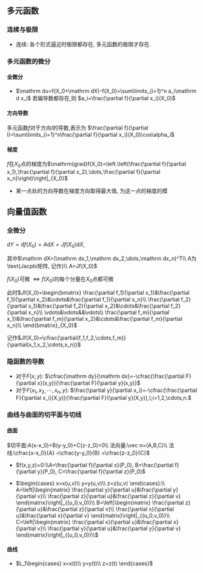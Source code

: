 ## 多元函数

### 连续与极限

* 连续: 各个形式逼近时极限都存在, 多元函数的极限才存在.

### 多元函数的微分

#### 全微分

* $\mathrm du=f(X_0+\mathrm dX)-f(X_0)=\sum\limits_{i=1}^n a_i\mathrm d x_i$
  若偏导数都存在,则
  $a_i=\frac{\partial f}{\partial x_i}(X_0)$

#### 方向导数

多元函数$f$对于方向$I$的导数,表示为
$\frac{\partial f}{\partial I}=\sum\limits_{i=1}^n\frac{\partial f}{\partial x_i}(X_0)\cos\alpha_i$

#### 梯度

$f$在$X_0$点的梯度为$\mathrm{grad}f(X_0)=\left.\left(\frac{\partial f}{\partial x_1},\frac{\partial f}{\partial x_2},\dots,\frac{\partial f}{\partial x_n}\right)\right|_{X_0}$

* 某一点处的方向导数在梯度方向取得最大值, 为这一点的梯度的模

## 向量值函数

### 全微分

$\mathrm dY=\mathrm df(X_0)=A\mathrm dX=Jf(X_0)\mathrm dX$,

其中$\mathrm dX=(\mathrm dx_1,\mathrm dx_2,\dots,\mathrm dx_n)^T\\
A为\text{Jacpbi矩阵, 记作}\\
A=Jf(X_0)$

$f(X_0)$可微$\;\Leftrightarrow f(X_0)$的每个分量在$X_0$点都可微

此时$Jf(X_0)=\begin{bmatrix}
\frac{\partial f_1}{\partial x_1}&\frac{\partial f_1}{\partial x_2}&\cdots&\frac{\partial f_1}{\partial x_n}\\
\frac{\partial f_2}{\partial x_1}&\frac{\partial f_2}{\partial x_2}&\cdots&\frac{\partial f_2}{\partial x_n}\\
\vdots&\vdots&&\vdots\\
\frac{\partial f_m}{\partial x_1}&\frac{\partial f_m}{\partial x_2}&\cdots&\frac{\partial f_m}{\partial x_n}\\
\end{bmatrix}_{X_0}$

记作$Jf(X_0)=\cfrac{\partial(f_1,f_2,\cdots,f_m)}{\partial(x_1,x_2,\cdots,x_n)}$

### 隐函数的导数

* 对于$F(x,y)$: $\cfrac{\mathrm dy}{\mathrm dx}=-\cfrac{\frac{\partial F}{\partial x}(x,y)}{\frac{\partial F}{\partial y}(x,y)}$
* 对于$F(x_1,x_2,\cdots,x_n,y)$: $\frac{\partial y}{\partial x_i}=-\cfrac{\frac{\partial F}{\partial x_i}(X,y)}{\frac{\partial F}{\partial y}(X,y)},\;i=1,2,\cdots,n.$

### 曲线与曲面的切平面与切线

#### 曲面

$切平面:A(x-x_0)+B(y-y_0)+C(z-z_0)=0\\
法向量:\vec n=(A,B,C)\\
法线:\cfrac{x-x_0}{A}
=\cfrac{y-y_0}{B}
=\cfrac{z-z_0}{C}$

* $f(x,y,z)=0:\\A=\frac{\partial f}{\partial x}(P_0),
  B=\frac{\partial f}{\partial y}(P_0),
  C=\frac{\partial f}{\partial z}(P_0)$

* $\begin{cases}
  x=x(u,v)\\
  y=y(u,v)\\
  z=z(u,v)
  \end{cases}:\\
  A=\left|\begin{matrix}
  \frac{\partial y}{\partial u}&\frac{\partial y}{\partial v}\\
  \frac{\partial z}{\partial u}&\frac{\partial z}{\partial v}
  \end{matrix}\right|_{(u_0,v_0)}\\
  B=\left|\begin{matrix}
  \frac{\partial z}{\partial u}&\frac{\partial z}{\partial v}\\
  \frac{\partial x}{\partial u}&\frac{\partial x}{\partial v}
  \end{matrix}\right|_{(u_0,v_0)}\\
  C=\left|\begin{matrix}
  \frac{\partial x}{\partial u}&\frac{\partial x}{\partial v}\\
  \frac{\partial y}{\partial u}&\frac{\partial y}{\partial v}
  \end{matrix}\right|_{(u_0,v_0)}\\$

#### 曲线

* $L_1\begin{cases}
  x=x(t)\\
  y=y(t)\\
  z=z(t)
  \end{cases}$